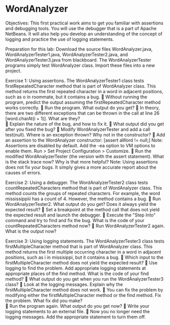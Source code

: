 # WordAnalyzer
 
Objectives: This first practical work aims to get you familiar with assertions and debugging tools. You will use the debugger that is a part of Apache NetBeans. It will also help you develop an understanding of the concept of logging and practice the use of logging statements.

Preparation for this lab:
Download the source files WordAnalyzer.java, WordAnalyzerTester1.java, WordAnalyzerTester2.java, and WordAnalyzerTester3.java from blackboard. The WordAnalyzerTester programs simply test WordAnalyzer class. Import these files into a new project.



Exercise 1: Using assertions. 
The WordAnalyzerTester1 class tests firstRepeatedCharacter method that is part of WordAnalyzer class. This method returns the first repeated character in a word in adjacent positions, such as o in roommate, but it contains a bug.
	Without running the program, predict the output assuming the firstRepeatedCharacter method works correctly.
	Run the program. What output do you get?
	In theory, there are two different exceptions that can be thrown in the call at line 26 [word.charAt(i + 1)]. What are they?  
	Explain the nature of the bug, and how to fix it. 
	What output did you get after you fixed the bug?
	Modify WordAnalyzerTester and add a call test(null). Where is an exception thrown? Why not in the constructor?
	Add an assertion to the WordAnalyzer constructor: [assert aWord != null;]
Note: Assertions are disabled by default. Add the -ea option to VM options to enable them. Run > Set Project Configuration > Customize.
	Run the modified WordAnalyzerTester (the version with the assert statement). What is the stack trace now? Why is that more helpful?
Note: Using assertions does not fix your bugs. It simply gives a more accurate report about the causes of errors.



Exercise 2: Using a debugger.
The WordAnalyzerTester2 class tests countRepeatedCharacters method that is part of WordAnalyzer class. This method counts the groups of repeated characters. For example, the word mississippiii has a count of 4. However, the method contains a bug.
	Run WordAnalyzerTester2. What output do you get? Does it always yield the expected result?
	Set a breakpoint at the method call that does not yield the expected result and launch the debugger.
	Execute the "Step Into" command and try to find and fix the bug. What is the code of your countRepeatedCharacters method now?
	Run WordAnalyzerTester2 again. What is the output now?




Exercise 3: Using logging statements.
The WordAnalyzerTester3 class tests firstMultipleCharacter method that is part of WordAnalyzer class. This method returns the first multiple occurring character in a word in adjacent positions, such as i in missisippi, but it contains a bug.
	Which input to the firstMultipleCharacter method does not yield the expected result?
	Use logging to find the problem. Add appropriate logging statements at appropriate places of the find method. What is the code of your find method?
	What output do you get when you run the WordAnalyzerTester3 class?
	Look at the logging messages. Explain why the firstMultipleCharacter method does not work.
	You can fix the problem by modifying either the firstMultipleCharacter method or the find method. Fix the problem. What fix did you make?  
	Run the program again. What output do you get now?
	Write your logging statements to an external file. 
	Now you no longer need the logging messages. Add the appropriate statement to turn them off.
